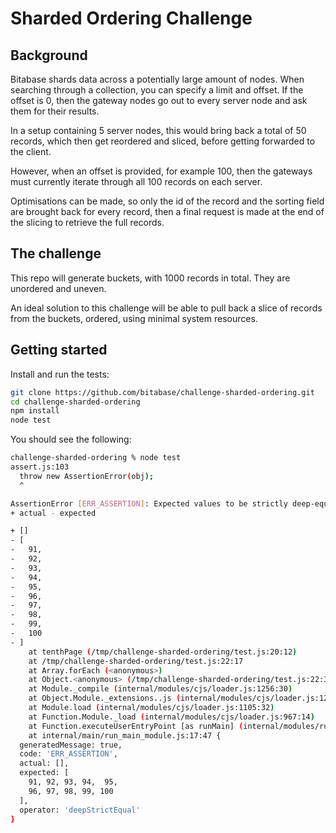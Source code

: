 # Sharded Ordering Challenge
## Background
Bitabase shards data across a potentially large amount of nodes. When searching through a collection, you can specify a limit and offset. If the offset is 0, then the gateway nodes go out to every server node and ask them for their results.

In a setup containing 5 server nodes, this would bring back a total of 50 records, which then get reordered and sliced, before getting forwarded to the client.

However, when an offset is provided, for example 100, then the gateways must currently iterate through all 100 records on each server.

Optimisations can be made, so only the id of the record and the sorting field are brought back for every record, then a final request is made at the end of the slicing to retrieve the full records.

## The challenge
This repo will generate buckets, with 1000 records in total. They are unordered and uneven.

An ideal solution to this challenge will be able to pull back a slice of records from the buckets, ordered, using minimal system resources.

## Getting started
Install and run the tests:

```bash
git clone https://github.com/bitabase/challenge-sharded-ordering.git
cd challenge-sharded-ordering
npm install
node test
```

You should see the following:
```bash
challenge-sharded-ordering % node test
assert.js:103
  throw new AssertionError(obj);
  ^

AssertionError [ERR_ASSERTION]: Expected values to be strictly deep-equal:
+ actual - expected

+ []
- [
-   91,
-   92,
-   93,
-   94,
-   95,
-   96,
-   97,
-   98,
-   99,
-   100
- ]
    at tenthPage (/tmp/challenge-sharded-ordering/test.js:20:12)
    at /tmp/challenge-sharded-ordering/test.js:22:17
    at Array.forEach (<anonymous>)
    at Object.<anonymous> (/tmp/challenge-sharded-ordering/test.js:22:3)
    at Module._compile (internal/modules/cjs/loader.js:1256:30)
    at Object.Module._extensions..js (internal/modules/cjs/loader.js:1277:10)
    at Module.load (internal/modules/cjs/loader.js:1105:32)
    at Function.Module._load (internal/modules/cjs/loader.js:967:14)
    at Function.executeUserEntryPoint [as runMain] (internal/modules/run_main.js:60:12)
    at internal/main/run_main_module.js:17:47 {
  generatedMessage: true,
  code: 'ERR_ASSERTION',
  actual: [],
  expected: [
    91, 92, 93, 94,  95,
    96, 97, 98, 99, 100
  ],
  operator: 'deepStrictEqual'
}
```
